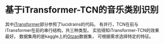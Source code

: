 # 基于iTransformer-TCN的音乐类别识别

其中[iTransformer](https://github.com/lucidrains/iTransformer)部分参照了lucidrains的代码。
有并行，TCN在前与iTransformer在前的串行结构，共三种类型。
实验得知iTransformer-TCN的效果最好。
数据集用的是kaggle上的[Gtzan](https://www.kaggle.com/datasets/andradaolteanu/gtzan-dataset-music-genre-classification)数据集，
可根据需求选择特定的特征。
